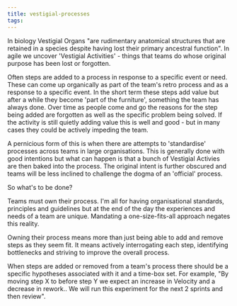 ```yaml
---
title: vestigial-processes
tags:
---
```


In biology Vestigial Organs "are rudimentary anatomical structures that are retained in a species despite having lost their primary ancestral function". In agile we uncover 'Vestigial Activities' - things that teams do whose original purpose has been lost or forgotten.

Often steps are added to a process in response to a specific event or need. These can come up organically as part of the team's retro process and as a response to a specific event. In the short term these steps add value but after a while they become 'part of the furniture', something the team has always done. Over time as people come and go the reasons for the step being added are forgotten as well as the specific problem being solved. If the activity is still quietly adding value this is well and good - but in many cases they could be actively impeding the team. 

A pernicious form of this is when there are attempts to 'standardise' processes across teams in large organisations. This is generally done with good intentions but what can happen is that a bunch of Vestigial Activies are then baked into the process. The original intent is further obscured and teams will be less inclined to challenge the dogma of an 'official' process.

So what's to be done?

Teams must own their process. I'm all for having organisational standards, principles and guidelines but at the end of the day the experiences and needs of a team are unique. Mandating a one-size-fits-all approach negates this reality. 

Owning their process means more than just being able to add and remove steps as they seem fit. It means actively interrogating each step, identifying bottlenecks and striving to improve the overall process.

When steps are added or removed from a team's process there should be a specific hypotheses associated with it and a time-box set. For example, "By moving step X to before step Y we expect an increase in Velocity and a decrease in rework.. We will run this experiment for the next 2 sprints and then review". 








